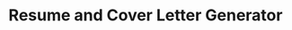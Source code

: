---
license: mit
title: Resume and Cover Letter Generator
sdk: streamlit
emoji: 🌖
colorFrom: red
colorTo: green
pinned: false
short_description: Generate Resume and Cover Letter based on job description
sdk_version: 1.42.0
---